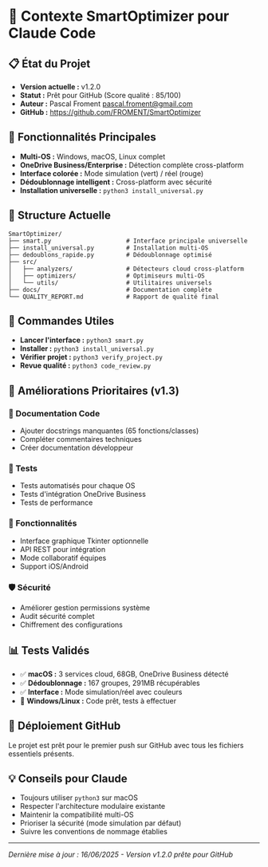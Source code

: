 # 🧠 Contexte SmartOptimizer pour Claude Code

## 📋 État du Projet
- **Version actuelle :** v1.2.0
- **Statut :** Prêt pour GitHub (Score qualité : 85/100)
- **Auteur :** Pascal Froment <pascal.froment@gmail.com>
- **GitHub :** https://github.com/FROMENT/SmartOptimizer

## 🎯 Fonctionnalités Principales
- **Multi-OS :** Windows, macOS, Linux complet
- **OneDrive Business/Enterprise :** Détection complète cross-platform
- **Interface colorée :** Mode simulation (vert) / réel (rouge)
- **Dédoublonnage intelligent :** Cross-platform avec sécurité
- **Installation universelle :** `python3 install_universal.py`

## 📁 Structure Actuelle
```
SmartOptimizer/
├── smart.py                     # Interface principale universelle
├── install_universal.py         # Installation multi-OS
├── dedoublons_rapide.py         # Dédoublonnage optimisé
├── src/
│   ├── analyzers/               # Détecteurs cloud cross-platform
│   ├── optimizers/              # Optimiseurs multi-OS
│   └── utils/                   # Utilitaires universels
├── docs/                        # Documentation complète
└── QUALITY_REPORT.md            # Rapport de qualité final
```

## 🔧 Commandes Utiles
- **Lancer l'interface :** `python3 smart.py`
- **Installer :** `python3 install_universal.py`
- **Vérifier projet :** `python3 verify_project.py`
- **Revue qualité :** `python3 code_review.py`

## 🎯 Améliorations Prioritaires (v1.3)

### 📝 Documentation Code
- Ajouter docstrings manquantes (65 fonctions/classes)
- Compléter commentaires techniques
- Créer documentation développeur

### 🧪 Tests
- Tests automatisés pour chaque OS
- Tests d'intégration OneDrive Business
- Tests de performance

### 🔧 Fonctionnalités
- Interface graphique Tkinter optionnelle
- API REST pour intégration
- Mode collaboratif équipes
- Support iOS/Android

### 🛡️ Sécurité
- Améliorer gestion permissions système
- Audit sécurité complet
- Chiffrement des configurations

## 📊 Tests Validés
- ✅ **macOS :** 3 services cloud, 68GB, OneDrive Business détecté
- ✅ **Dédoublonnage :** 167 groupes, 291MB récupérables
- ✅ **Interface :** Mode simulation/réel avec couleurs
- 🧪 **Windows/Linux :** Code prêt, tests à effectuer

## 🚀 Déploiement GitHub
Le projet est prêt pour le premier push sur GitHub avec tous les fichiers essentiels présents.

## 💡 Conseils pour Claude
- Toujours utiliser `python3` sur macOS
- Respecter l'architecture modulaire existante
- Maintenir la compatibilité multi-OS
- Prioriser la sécurité (mode simulation par défaut)
- Suivre les conventions de nommage établies

---

*Dernière mise à jour : 16/06/2025 - Version v1.2.0 prête pour GitHub*
